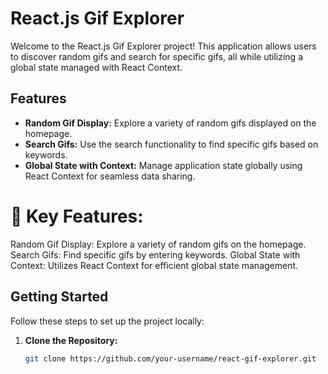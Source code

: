 # React.js Gif Explorer

Welcome to the React.js Gif Explorer project! This application allows users to discover random gifs and search for specific gifs, all while utilizing a global state managed with React Context.

## Features

- **Random Gif Display:** Explore a variety of random gifs displayed on the homepage.
- **Search Gifs:** Use the search functionality to find specific gifs based on keywords.
- **Global State with Context:** Manage application state globally using React Context for seamless data sharing.

<h1>🚀 Key Features:</h1>

Random Gif Display: Explore a variety of random gifs on the homepage.
Search Gifs: Find specific gifs by entering keywords.
Global State with Context: Utilizes React Context for efficient global state management.

## Getting Started

Follow these steps to set up the project locally:

1. **Clone the Repository:**
   ```bash
   git clone https://github.com/your-username/react-gif-explorer.git
